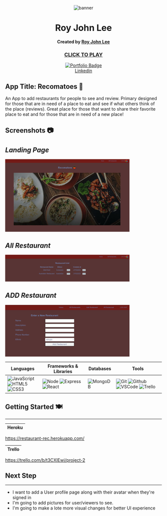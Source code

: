 <div align="center" id="banner">
   <img width="70" alt="banner" src="https://cdn2.steamgriddb.com/file/sgdb-cdn/icon_thumb/e3f3064ac424a80e0abec999e9ac6d17.png">
</div>

<div align="center" id="header">

# Roy John Lee
**Created by [Roy John Lee](https://www.linkedin.com/in/roy-john-lee/)**
### [CLICK TO PLAY](https://royjohnlee.github.io/Minesweeper/)


</div>

<div align="center" id="socialbuttons">

  [![Portfolio Badge](https://img.shields.io/badge/-GitHub-05122A?style=flat&logo=github)](https://github.com/royjohnlee)
  <br>
  [Linkedin](https://www.linkedin.com/in/roy-john-lee-018443173/)
  <br>

</div>



## App Title: Recomatoes 🍅

An App to add restaurants for people to see and review. Primary designed for those that are in need of a place to eat and see if what others think of the place (reviews). Great place for those that want to share their favorite place to eat and for those that are in need of a new place!


##  Screenshots 📷
 *Landing Page*
------------

<img src="public/images/front-landingpage.JPG" width="400">

*All Restaurant*
------------
<img src="public/images/allRest-simple.JPG" width="400">

 *ADD Restaurant*
------------
<img src="public/images/addRest-simple.JPG" width="400">



 | Languages  | Frameworks & Libraries  | Databases| Tools |
| -------- | --------- | -- | -- |
| ![JavaScript](https://img.shields.io/badge/-JavaScript-05122A?style=flat&logo=javascript) <br>![HTML5](https://img.shields.io/badge/-HTML5-05122A?style=flat&logo=html5) ![CSS3](https://img.shields.io/badge/-CSS-05122A?style=flat&logo=css3) | ![Node](https://img.shields.io/badge/-Node.js-05122A?style=flat&logo=node.js) ![Express](https://img.shields.io/badge/-Express-05122A?style=flat&logo=express) ![React](https://img.shields.io/badge/-React-05122A?style=flat&logo=react)<br> | ![MongoDB](https://img.shields.io/badge/-MongoDB-05122A?style=flat&logo=mongodb) |![Git](https://img.shields.io/badge/-Git-05122A?style=flat&logo=git) ![Github](https://img.shields.io/badge/-GitHub-05122A?style=flat&logo=github) ![VSCode](https://img.shields.io/badge/-VS_Code-05122A?style=flat&logo=visualstudio) ![Trello](https://img.shields.io/badge/-Trello-05122A?style=flat&logo=trello)<br>


##  Getting Started 🍽️
----------------------
| Heroku  |
| -------- |
https://restaurant-rec.herokuapp.com/


| Trello  |
| -------- |
https://trello.com/b/t3CXIEwi/project-2


## Next Step
------------
- I want to add a User profile page along with their avatar when they're signed in
- I'm going to add pictures for user/viewers to see.
- I'm going to make a lote more visual changes for better UI experience
